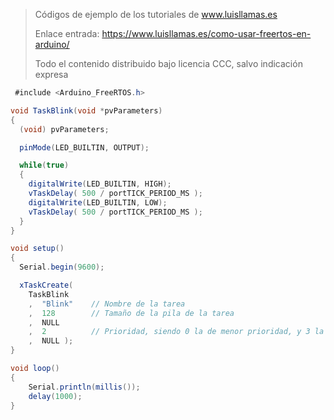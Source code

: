 > Códigos de ejemplo de los tutoriales de www.luisllamas.es
>
> Enlace entrada: https://www.luisllamas.es/como-usar-freertos-en-arduino/
>
> Todo el contenido distribuido bajo licencia CCC, salvo indicación expresa

```csharp
 #include <Arduino_FreeRTOS.h>

void TaskBlink(void *pvParameters)
{
  (void) pvParameters;

  pinMode(LED_BUILTIN, OUTPUT);

  while(true)
  {
    digitalWrite(LED_BUILTIN, HIGH);
    vTaskDelay( 500 / portTICK_PERIOD_MS );
    digitalWrite(LED_BUILTIN, LOW);    
    vTaskDelay( 500 / portTICK_PERIOD_MS );
  }
}

void setup()
{
  Serial.begin(9600);

  xTaskCreate(
    TaskBlink
    ,  "Blink"    // Nombre de la tarea
    ,  128  	  // Tamaño de la pila de la tarea
    ,  NULL
    ,  2  		  // Prioridad, siendo 0 la de menor prioridad, y 3 la de mayor
    ,  NULL );
}

void loop()
{
	Serial.println(millis());
	delay(1000);
}
```